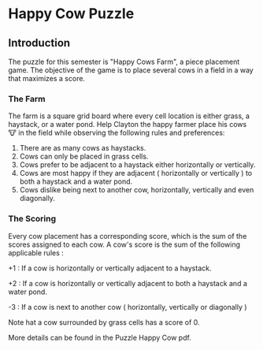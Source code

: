 # Happy Cow Puzzle

## Introduction
The puzzle for this semester is "Happy Cows Farm", a piece placement game. The objective of the game is to place several cows in a field in a way that maximizes a score. 

### The Farm
The farm is a square grid board where every cell location is either grass,  a haystack, or a water pond. Help Clayton the happy farmer place his cows 🐮 in the field while observing the following rules and preferences:
1. There are as many cows as haystacks.
2. Cows can only be placed in grass cells.
3. Cows prefer to be adjacent to a haystack either horizontally or vertically.
4. Cows are most happy if they are adjacent ( horizontally or vertically ) to both a haystack and a water pond.
5. Cows dislike being next to another cow, horizontally, vertically and even diagonally.

### The Scoring
Every cow placement has a corresponding score, which is the sum of the scores assigned to each cow. A cow's score is the sum of the following applicable rules :
<p>+1 : If a cow is horizontally or vertically adjacent to a haystack.</p>
<p>+2 : If a cow is horizontally or vertically adjacent to both a haystack and a water pond.</p>
<p>-3 : If a cow is next to another cow ( horizontally, vertically or diagonally )</p>
Note hat a cow surrounded by grass cells has a score of 0.

More details can be found in the Puzzle Happy Cow pdf.
